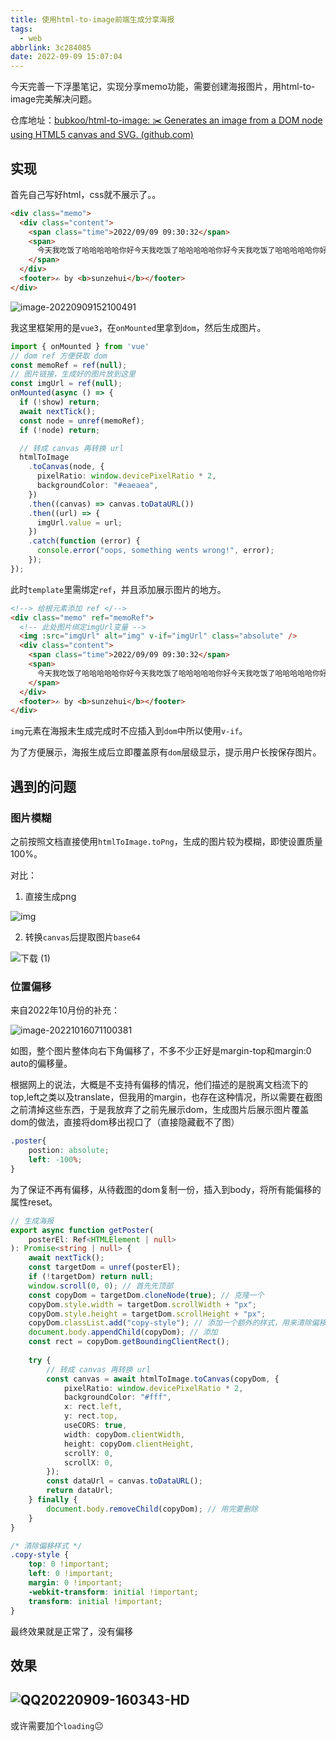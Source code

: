 ```yaml
---
title: 使用html-to-image前端生成分享海报
tags:
  - web
abbrlink: 3c284085
date: 2022-09-09 15:07:04
---
```


今天完善一下浮墨笔记，实现分享memo功能，需要创建海报图片，用html-to-image完美解决问题。

<!--more-->

仓库地址：[bubkoo/html-to-image: ✂️ Generates an image from a DOM node using HTML5 canvas and SVG. (github.com)](https://github.com/bubkoo/html-to-image)

## 实现

首先自己写好html，css就不展示了。。

```html
<div class="memo">
  <div class="content">
    <span class="time">2022/09/09 09:30:32</span>
    <span>
      今天我吃饭了哈哈哈哈哈你好今天我吃饭了哈哈哈哈哈你好今天我吃饭了哈哈哈哈哈你好今天我吃饭了哈哈哈哈哈你好
    </span>
  </div>
  <footer>✍️ by <b>sunzehui</b></footer>
</div>
```

![image-20220909152100491](使用html-to-image前端生成分享海报/image-20220909152100491.png)

我这里框架用的是`vue3`，在`onMounted`里拿到`dom`，然后生成图片。

```typescript
import { onMounted } from 'vue'
// dom ref 方便获取 dom
const memoRef = ref(null);
// 图片链接，生成好的图片放到这里
const imgUrl = ref(null);
onMounted(async () => {
  if (!show) return;
  await nextTick();
  const node = unref(memoRef);
  if (!node) return;

  // 转成 canvas 再转换 url
  htmlToImage
    .toCanvas(node, {
      pixelRatio: window.devicePixelRatio * 2,
      backgroundColor: "#eaeaea",
    })
    .then((canvas) => canvas.toDataURL())
    .then((url) => {
      imgUrl.value = url;
    })
    .catch(function (error) {
      console.error("oops, something wents wrong!", error);
    });
});
```

此时`template`里需绑定`ref`，并且添加展示图片的地方。

```html
<!--> 给根元素添加 ref </-->
<div class="memo" ref="memoRef">
  <!-- 此处图片绑定imgUrl变量 -->
  <img :src="imgUrl" alt="img" v-if="imgUrl" class="absolute" />
  <div class="content">
    <span class="time">2022/09/09 09:30:32</span>
    <span>
      今天我吃饭了哈哈哈哈哈你好今天我吃饭了哈哈哈哈哈你好今天我吃饭了哈哈哈哈哈你好今天我吃饭了哈哈哈哈哈你好
    </span>
  </div>
  <footer>✍️ by <b>sunzehui</b></footer>
</div>
```

`img`元素在海报未生成完成时不应插入到`dom`中所以使用`v-if`。

为了方便展示，海报生成后立即覆盖原有`dom`层级显示，提示用户长按保存图片。



## 遇到的问题

### 图片模糊

之前按照文档直接使用`htmlToImage.toPng`，生成的图片较为模糊，即使设置质量100%。

对比：

1. 直接生成png

![img](使用html-to-image前端生成分享海报/41B07631-EA2F-40D3-AA24-840FFB347704.png)

2. 转换`canvas`后提取图片`base64`

![下载 (1)](使用html-to-image前端生成分享海报/2.png)



### 位置偏移

来自2022年10月份的补充：

![image-20221016071100381](使用html-to-image前端生成分享海报/image-20221016071100381.png)

如图，整个图片整体向右下角偏移了，不多不少正好是margin-top和margin:0 auto的偏移量。

根据网上的说法，大概是不支持有偏移的情况，他们描述的是脱离文档流下的top,left之类以及translate，但我用的margin，也存在这种情况，所以需要在截图之前清掉这些东西，于是我放弃了之前先展示dom，生成图片后展示图片覆盖dom的做法，直接将dom移出视口了（直接隐藏截不了图）

```css
.poster{
    postion: absolute;
    left: -100%;
}
```

为了保证不再有偏移，从待截图的dom复制一份，插入到body，将所有能偏移的属性reset。

```typescript
// 生成海报
export async function getPoster(
	posterEl: Ref<HTMLElement | null>
): Promise<string | null> {
    await nextTick();
    const targetDom = unref(posterEl);
    if (!targetDom) return null;
    window.scroll(0, 0); // 首先先顶部
    const copyDom = targetDom.cloneNode(true); // 克隆一个
    copyDom.style.width = targetDom.scrollWidth + "px";
    copyDom.style.height = targetDom.scrollHeight + "px";
    copyDom.classList.add("copy-style"); // 添加一个额外的样式，用来清除偏移
    document.body.appendChild(copyDom); // 添加
    const rect = copyDom.getBoundingClientRect();
   
    try {
        // 转成 canvas 再转换 url
        const canvas = await htmlToImage.toCanvas(copyDom, {
            pixelRatio: window.devicePixelRatio * 2,
            backgroundColor: "#fff",
            x: rect.left,
            y: rect.top,
            useCORS: true,
            width: copyDom.clientWidth,
            height: copyDom.clientHeight,
            scrollY: 0,
            scrollX: 0,
        });
        const dataUrl = canvas.toDataURL();
        return dataUrl;
    } finally {
        document.body.removeChild(copyDom); // 用完要删除
    }
}
```

```css
/* 清除偏移样式 */
.copy-style {
    top: 0 !important;
    left: 0 !important;
    margin: 0 !important;
    -webkit-transform: initial !important;
    transform: initial !important;
}
```

最终效果就是正常了，没有偏移



## 效果

## ![QQ20220909-160343-HD](使用html-to-image前端生成分享海报/QQ20220909-160343-HD.gif)

或许需要加个`loading`😐
